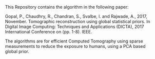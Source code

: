 This Repository contains the algorithm in the following paper:

Gopal, P., Chaudhry, R., Chandran, S., Svalbe, I. and Rajwade, A., 2017, November. 
Tomographic reconstruction using global statistical priors. In Digital Image Computing: 
Techniques and Applications (DICTA), 2017 International Conference on (pp. 1-8). IEEE.

The algorithms are for efficient Computed Tomography using sparse measurements to reduce
the exposure to humans, using a PCA based global prior.
